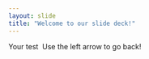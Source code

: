 ```yaml
---
layout: slide
title: "Welcome to our slide deck!"
---
```


Your test  Use the left arrow to go back!
